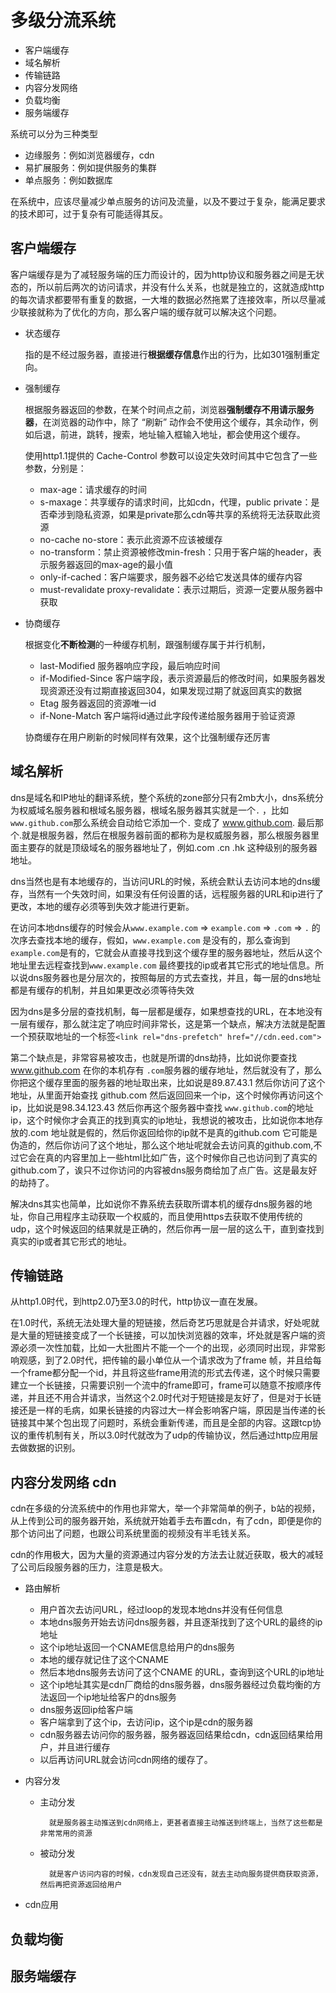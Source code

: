 # 多级分流系统

- 客户端缓存
- 域名解析
- 传输链路
- 内容分发网络
- 负载均衡
- 服务端缓存

系统可以分为三种类型

- 边缘服务：例如浏览器缓存，cdn
- 易扩展服务：例如提供服务的集群
- 单点服务：例如数据库

在系统中，应该尽量减少单点服务的访问及流量，以及不要过于复杂，能满足要求的技术即可，过于复杂有可能适得其反。
## 客户端缓存
客户端缓存是为了减轻服务端的压力而设计的，因为http协议和服务器之间是无状态的，所以前后两次的访问请求，并没有什么关系，也就是独立的，这就造成http的每次请求都要带有重复的数据，一大堆的数据必然拖累了连接效率，所以尽量减少联接就称为了优化的方向，那么客户端的缓存就可以解决这个问题。

- 状态缓存

    指的是不经过服务器，直接进行**根据缓存信息**作出的行为，比如301强制重定向。

- 强制缓存

    根据服务器返回的参数，在某个时间点之前，浏览器**强制缓存不用请示服务器**，在浏览器的动作中，除了 “刷新” 动作会不使用这个缓存，其余动作，例如后退，前进，跳转，搜索，地址输入框输入地址，都会使用这个缓存。

    使用http1.1提供的 Cache-Control 参数可以设定失效时间其中它包含了一些参数，分别是：
    - max-age：请求缓存的时间 
    - s-maxage：共享缓存的请求时间，比如cdn，代理，public private：是否牵涉到隐私资源，如果是private那么cdn等共享的系统将无法获取此资源
    - no-cache no-store：表示此资源不应该被缓存
    - no-transform：禁止资源被修改min-fresh：只用于客户端的header，表示服务器返回的max-age的最小值
    - only-if-cached：客户端要求，服务器不必给它发送具体的缓存内容
    - must-revalidate proxy-revalidate：表示过期后，资源一定要从服务器中获取

- 协商缓存

    根据变化**不断检测**的一种缓存机制，跟强制缓存属于并行机制，
    - last-Modified 服务器响应字段，最后响应时间 
    - if-Modified-Since 客户端字段，表示资源最后的修改时间，如果服务器发现资源还没有过期直接返回304，如果发现过期了就返回真实的数据
    - Etag 服务器返回的资源唯一id
    - if-None-Match 客户端将id通过此字段传递给服务器用于验证资源

    协商缓存在用户刷新的时候同样有效果，这个比强制缓存还厉害
## 域名解析
dns是域名和IP地址的翻译系统，整个系统的zone部分只有2mb大小，dns系统分为权威域名服务器和根域名服务器，根域名服务器其实就是一个`.` ，比如`www.github.com`那么系统会自动给它添加一个`.` 变成了 www.github.com. 最后那个.就是根服务器，然后在根服务器前面的都称为是权威服务器，那么根服务器里面主要存的就是顶级域名的服务器地址了，例如.com .cn .hk 这种级别的服务器地址。 

dns当然也是有本地缓存的，当访问URL的时候，系统会默认去访问本地的dns缓存，当然有一个失效时间，如果没有任何设置的话，远程服务器的URL和ip进行了更改，本地的缓存必须等到失效才能进行更新。

在访问本地dns缓存的时候会从`www.example.com`  => `example.com` => `.com` => `.` 的次序去查找本地的缓存，假如，`www.example.com` 是没有的，那么查询到`example.com`是有的，它就会从直接寻找到这个缓存里的服务器地址，然后从这个地址里去远程查找到`www.example.com` 最终要找的ip或者其它形式的地址信息。所以说dns服务器也是分层次的，按照每层的方式去查找，并且，每一层的dns地址都是有缓存的机制，并且如果更改必须等待失效

因为dns是多分层的查找机制，每一层都是缓存，如果想查找的URL，在本地没有一层有缓存，那么就注定了响应时间非常长，这是第一个缺点，解决方法就是配置一个预获取地址的一个标签`<link rel="dns-prefetch" href="//cdn.eed.com">`

第二个缺点是，非常容易被攻击，也就是所谓的dns劫持，比如说你要查找 www.github.com 在你的本机存有 `.com`服务器的缓存地址，然后就没有了，那么你把这个缓存里面的服务器的地址取出来，比如说是89.87.43.1 然后你访问了这个地址，从里面开始查找 github.com 然后返回回来一个ip，这个时候你再访问这个ip，比如说是98.34.123.43 然后你再这个服务器中查找 `www.github.com`的地址ip，这个时候你才会真正的找到真实的ip地址，我想说的被攻击，比如说你本地存放的.com 地址就是假的，然后你返回给你的ip就不是真的github.com 它可能是伪造的，然后你访问了这个地址，那么这个地址呢就会去访问真的github.com,不过它会在真的内容里加上一些html比如广告，这个时候你自己也访问到了真实的github.com了，诶只不过你访问的内容被dns服务商给加了点广告。这是最友好的劫持了。

解决dns其实也简单，比如说你不靠系统去获取所谓本机的缓存dns服务器的地址，你自己用程序主动获取一个权威的，而且使用https去获取不使用传统的udp，这个时候返回的结果就是正确的，然后你再一层一层的这么干，直到查找到真实的ip或者其它形式的地址。

## 传输链路
从http1.0时代，到http2.0乃至3.0的时代，http协议一直在发展。

在1.0时代，系统无法处理大量的短链接，然后奇艺巧思就是合并请求，好处呢就是大量的短链接变成了一个长链接，可以加快浏览器的效率，坏处就是客户端的资源必须一次性加载，比如一大批图片不能一个一个的出现，必须同时出现，非常影响观感，到了2.0时代，把传输的最小单位从一个请求改为了frame 帧，并且给每一个frame都分配一个id，并且将这些frame用流的形式去传递，这个时候只需要建立一个长链接，只需要识别一个流中的frame即可，frame可以随意不按顺序传递，并且还不用合并请求，当然这个2.0时代对于短链接是友好了，但是对于长链接还是一样的毛病，如果长链接的内容过大一样会影响客户端，原因是当传递的长链接其中某个包出现了问题时，系统会重新传递，而且是全部的内容。这跟tcp协议的重传机制有关，所以3.0时代就改为了udp的传输协议，然后通过http应用层去做数据的识别。
## 内容分发网络 cdn
cdn在多级的分流系统中的作用也非常大，举一个非常简单的例子，b站的视频，从上传到公司的服务器开始，系统就开始着手去布置cdn，有了cdn，即便是你的那个访问出了问题，也跟公司系统里面的视频没有半毛钱关系。

cdn的作用极大，因为大量的资源通过内容分发的方法去让就近获取，极大的减轻了公司后段服务器的压力，注意是极大。

- 路由解析

    - 用户首次去访问URL，经过loop的发现本地dns并没有任何信息
    - 本地dns服务开始去访问dns服务器，并且逐渐找到了这个URL的最终的ip地址
    - 这个ip地址返回一个CNAME信息给用户的dns服务
    - 本地的缓存就记住了这个CNAME
    - 然后本地dns服务去访问了这个CNAME 的URL，查询到这个URL的ip地址
    - 这个ip地址其实是cdn厂商给的dns服务器，dns服务器经过负载均衡的方法返回一个ip地址给客户的dns服务
    - dns服务返回ip给客户端
    - 客户端拿到了这个ip，去访问ip，这个ip是cdn的服务器
    - cdn服务器去访问你的服务器，服务器返回结果给cdn，cdn返回结果给用户，并且进行缓存
    - 以后再访问URL就会访问cdn网络的缓存了。

- 内容分发

    - 主动分发 

            就是服务器主动推送到cdn网络上，更甚者直接主动推送到终端上，当然了这些都是非常常用的资源

    - 被动分发
    
            就是客户访问内容的时候，cdn发现自己还没有，就去主动向服务提供商获取资源，然后再把资源返回给用户

- cdn应用


## 负载均衡

## 服务端缓存
